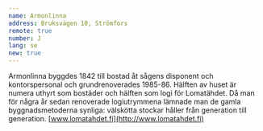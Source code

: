 ```yaml
---
name: Armonlinna
address: Bruksvägen 10, Strömfors
remote: true
number: J
lang: se
new: true
---
```

Armonlinna byggdes 1842 till bostad åt sågens disponent och kontorspersonal och grundrenoverades 1985-86. Hälften av 
huset är numera uthyrt som bostäder och hälften som logi för Lomatähdet. Då man för några år sedan renoverade 
logiutrymmena lämnade man de gamla byggnadsmetoderna synliga:  välskötta stockar håller från generation till generation.
[www.lomatahdet.fi](http://www.lomatahdet.fi)